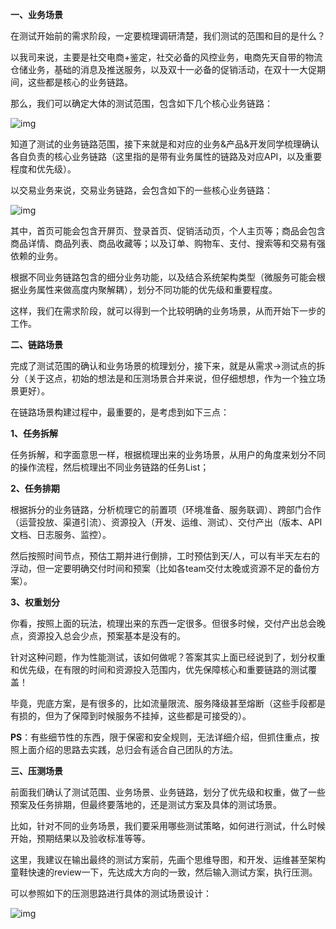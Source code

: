 **一、业务场景**

在测试开始前的需求阶段，一定要梳理调研清楚，我们测试的范围和目的是什么？

以我司来说，主要是社交电商+鉴定，社交必备的风控业务，电商先天自带的物流仓储业务，基础的消息及推送服务，以及双十一必备的促销活动，在双十一大促期间，这些都是核心的业务链路。

那么，我们可以确定大体的测试范围，包含如下几个核心业务链路：

![img](https://img2018.cnblogs.com/blog/983980/201909/983980-20190930005438252-362805185.png)

知道了测试的业务链路范围，接下来就是和对应的业务&产品&开发同学梳理确认各自负责的核心业务链路（这里指的是带有业务属性的链路及对应API，以及重要程度和优先级）。

以交易业务来说，交易业务链路，会包含如下的一些核心业务链路：

![img](https://img2018.cnblogs.com/blog/983980/201909/983980-20190930011403469-1808401278.png)

其中，首页可能会包含开屏页、登录首页、促销活动页，个人主页等；商品会包含商品详情、商品列表、商品收藏等；以及订单、购物车、支付、搜索等和交易有强依赖的业务。

根据不同业务链路包含的细分业务功能，以及结合系统架构类型（微服务可能会根据业务属性来做高度内聚解耦），划分不同功能的优先级和重要程度。

这样，我们在需求阶段，就可以得到一个比较明确的业务场景，从而开始下一步的工作。

 

**二、链路场景**

完成了测试范围的确认和业务场景的梳理划分，接下来，就是从需求→测试点的拆分（关于这点，初始的想法是和压测场景合并来说，但仔细想想，作为一个独立场景更好）。

在链路场景构建过程中，最重要的，是考虑到如下三点：

**1、任务拆解**

任务拆解，和字面意思一样，根据梳理出来的业务场景，从用户的角度来划分不同的操作流程，然后梳理出不同业务链路的任务List；

**2、任务排期**

根据拆分的业务链路，分析梳理它的前置项（环境准备、服务联调）、跨部门合作（运营投放、渠道引流）、资源投入（开发、运维、测试）、交付产出（版本、API文档、日志服务、监控）。

然后按照时间节点，预估工期并进行倒排，工时预估到天/人，可以有半天左右的浮动，但一定要明确交付时间和预案（比如各team交付太晚或资源不足的备份方案）。

**3、权重划分**

你看，按照上面的玩法，梳理出来的东西一定很多。但很多时候，交付产出总会晚点，资源投入总会少点，预案基本是没有的。

针对这种问题，作为性能测试，该如何做呢？答案其实上面已经说到了，划分权重和优先级，在有限的时间和资源投入范围内，优先保障核心和重要链路的测试覆盖！

毕竟，兜底方案，是有很多的，比如流量限流、服务降级甚至熔断（这些手段都是有损的，但为了保障到时候服务不挂掉，这些都是可接受的）。

**PS**：有些细节性的东西，限于保密和安全规则，无法详细介绍，但抓住重点，按照上面介绍的思路去实践，总归会有适合自己团队的方法。

 

**三、压测场景**

前面我们确认了测试范围、业务场景、业务链路，划分了优先级和权重，做了一些预案及任务排期，但最终要落地的，还是测试方案及具体的测试场景。

比如，针对不同的业务场景，我们要采用哪些测试策略，如何进行测试，什么时候开始，预期结果以及验收标准等等。

这里，我建议在输出最终的测试方案前，先画个思维导图，和开发、运维甚至架构童鞋快速的review一下，先达成大方向的一致，然后输入测试方案，执行压测。

可以参照如下的压测思路进行具体的测试场景设计：

![img](https://img2018.cnblogs.com/blog/983980/201909/983980-20190930014910662-647260660.png)